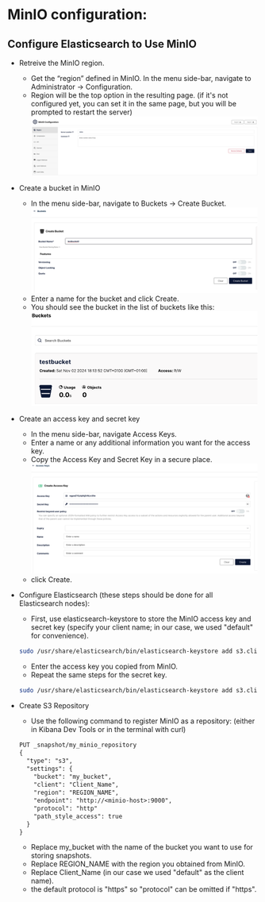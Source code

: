 # MinIO configuration:
## Configure Elasticsearch to Use MinIO
- Retreive the MinIO region.
	* Get the “region” defined in MinIO. In the menu side-bar, navigate to Administrator -> Configuration. 
    * Region will be the top option in the resulting page. (if it's not configured yet, you can set it in the same page, but you will be prompted to restart the server)
    ![minio region](./images/region.png)
- Create a bucket in MinIO
    * In the menu side-bar, navigate to Buckets -> Create Bucket.
    ![minio bucket](./images/bucket.png)
    * Enter a name for the bucket and click Create.
    * You should see the bucket in the list of buckets like this:
    ![minio bucket list](./images/bucket_status.png)
- Create an access key and secret key
    * In the menu side-bar, navigate Access Keys.
    * Enter a name or any additional information you want for the access key.
    * Copy the Access Key and Secret Key in a secure place.
    ![minio access key](./images/access_key.png)
    * click Create.
- Configure Elasticsearch (these steps should be done for all Elasticsearch nodes):
    * First, use elasticsearch-keystore to store the MinIO access key and secret key (specify your client name; in our case, we used "default" for convenience).
    ```bash
    sudo /usr/share/elasticsearch/bin/elasticsearch-keystore add s3.client.<Client_Name>.access_key
    ```
    * Enter the access key you copied from MinIO.
    * Repeat the same steps for the secret key.
    ```bash
    sudo /usr/share/elasticsearch/bin/elasticsearch-keystore add s3.client.<Client_Name>.secret_key
    ```



- Create S3 Repository
    * Use the following command to register MinIO as a repository: (either in Kibana Dev Tools or in the terminal with curl)
    ```shell
    PUT _snapshot/my_minio_repository
    {
      "type": "s3",
      "settings": {
        "bucket": "my_bucket",
        "client": "Client_Name",
        "region": "REGION_NAME",
        "endpoint": "http://<minio-host>:9000",
        "protocol": "http"
        "path_style_access": true
      }
    }
    ```
    * Replace my_bucket with the name of the bucket you want to use for storing snapshots.
    * Replace REGION_NAME with the region you obtained from MinIO.
    * Replace Client_Name (in our case we used "default" as the client name).
    * the default protocol is "https" so "protocol" can be omitted if "https".

